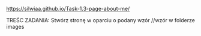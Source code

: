 https://silwiaa.github.io/Task-1.3-page-about-me/

TREŚC ZADANIA:
Stwórz stronę w oparciu o podany wzór //wzór w folderze images


